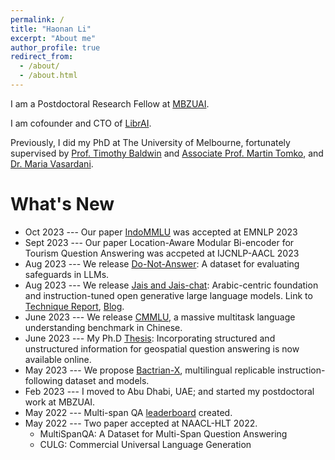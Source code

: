 ```yaml
---
permalink: /
title: "Haonan Li"
excerpt: "About me"
author_profile: true
redirect_from: 
  - /about/
  - /about.html
---
```


I am a Postdoctoral Research Fellow at [MBZUAI](https://mbzuai.ac.ae/).

I am cofounder and CTO of [LibrAI](https://www.librai.tech/).

Previously, I did my PhD at The University of Melbourne, fortunately supervised by [Prof. Timothy Baldwin](https://people.eng.unimelb.edu.au/tbaldwin/) and [Associate Prof. Martin Tomko](https://www.tomko.org/), and [Dr. Maria Vasardani](https://www.linkedin.com/in/maria-vasardani-6b9a2b5/?originalSubdomain=au). 

What's New 
======
* Oct 2023 --- Our paper [IndoMMLU](https://github.com/fajri91/IndoMMLU) was accepted at EMNLP 2023
* Sept 2023 --- Our paper Location-Aware Modular Bi-encoder for Tourism Question Answering was accpeted at IJCNLP-AACL 2023
* Aug 2023 --- We release [Do-Not-Answer](https://arxiv.org/pdf/2308.13387.pdf): A dataset for evaluating safeguards in LLMs.
* Aug 2023 --- We release [Jais and Jais-chat](https://huggingface.co/papers/2308.16149): Arabic-centric foundation and instruction-tuned open generative large language models. Link to [Technique Report](https://www.inceptioniai.org/jais/docs/Technicalpaper.pdf), [Blog](https://www.cerebras.net/blog/jais-a-new-pinnacle-in-open-arabic-nlp).
* June 2023 --- We release [CMMLU](https://github.com/haonan-li/CMMLU), a massive multitask language understanding benchmark in Chinese. 
* June 2023 --- My Ph.D [Thesis](https://minerva-access.unimelb.edu.au/items/6f52ade5-d57f-492f-af08-e18f47f2b895): Incorporating structured and unstructured information for geospatial question answering is now available online.
* May 2023 --- We propose [Bactrian-X](https://github.com/mbzuai-nlp/bactrian-x), multilingual replicable instruction-following dataset and models.
* Feb 2023 --- I moved to Abu Dhabi, UAE; and started my postdoctoral work at MBZUAI.
* May 2022 --- Multi-span QA [leaderboard](https://multi-span.github.io/) created.
* May 2022 --- Two paper accepted at NAACL-HLT 2022.
  * MultiSpanQA: A Dataset for Multi-Span Question Answering 
  * CULG: Commercial Universal Language Generation
